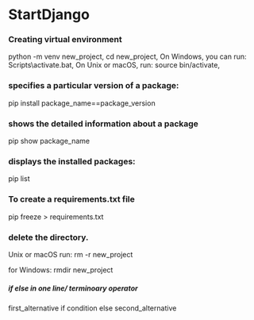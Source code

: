 # StartDjango
### Creating virtual environment
python -m venv new_project,
cd new_project,
On Windows, you can run: Scripts\activate.bat, 
On Unix or macOS, run: source bin/activate,

### specifies a particular version of a package:
pip install package_name==package_version
### shows the detailed information about a package
pip show package_name
### displays the installed packages:
pip list
### To create a requirements.txt file
pip freeze > requirements.txt
### delete the directory.
Unix or macOS run:
rm -r new_project

for Windows:
rmdir new_project


##### if else in one line/ terminoary operator
first_alternative if condition else second_alternative
